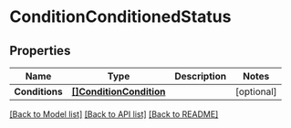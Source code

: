 # ConditionConditionedStatus

## Properties

Name | Type | Description | Notes
------------ | ------------- | ------------- | -------------
**Conditions** | [**[]ConditionCondition**](ConditionCondition.md) |  | [optional] 

[[Back to Model list]](../README.md#documentation-for-models) [[Back to API list]](../README.md#documentation-for-api-endpoints) [[Back to README]](../README.md)


